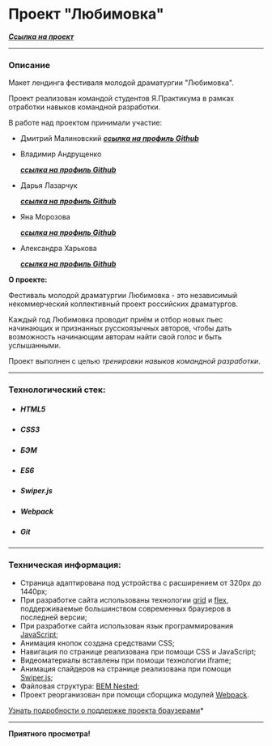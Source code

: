 # Проект "Любимовка"

***[Cсылка на проект](https://loner789.github.io/lubimovka_2.0/index.html)***
___
### Описание
Макет лендинга фестиваля молодой драматургии "Любимовка".

Проект реализован командой студентов Я.Практикума в рамках отработки навыков командной разработки.

В работе над проектом принимали участие:
* Дмитрий Малиновский
    ***[ссылка на профиль Github](https://github.com/Loner789)***
* Владимир Андрущенко

    ***[ссылка на профиль Github](https://github.com/vladimir-andrushchenko2)***
* Дарья Лазарчук

    ***[ссылка на профиль Github](https://github.com/dashalalala24)***
* Яна Морозова

    ***[ссылка на профиль Github](https://github.com/Yanabonne)***
* Александра Харькова

    ***[ссылка на профиль Github](https://github.com/sasha-harkova)***

**О проекте:**

Фестиваль молодой драматургии Любимовка - это независимый некоммерческий коллективный проект российских драматургов.

Каждый год Любимовка проводит приём и отбор новых пьес начинающих и признанных русскоязычных авторов, чтобы дать возможность начинающим авторам найти свой голос и быть услышанными.

Проект выполнен с целью *тренировки навыков командной разработки*.


___
### Технологический стек:
* ##### HTML5
* ##### CSS3
* ##### БЭМ
* ##### ES6
* ##### Swiper.js
* ##### Webpack
* ##### Git
___

### Техническая информация:
* Страница адаптирована под устройства с расширением от 320px до 1440px;
* При разработке сайта использованы технологии [grid](https://developer.mozilla.org/ru/docs/Web/CSS/CSS_Grid_Layout/Basic_Concepts_of_Grid_Layout) и [flex](https://developer.mozilla.org/ru/docs/Learn/CSS/CSS_layout/Flexbox), поддерживаемые большинством современных браузеров в последней версии;
* При разработке сайта использован язык программирования [JavaScript](https://ru.wikipedia.org/wiki/JavaScript);
* Анимация кнопок создана средствами CSS;
* Навигация по странице реализована при помощи CSS и JavaScript;
* Видеоматериалы вставлены при помощи технологии iframe;
* Анимация слайдеров на странице реализована при помощи [Swiper.js](https://swiperjs.com/);
* Файловая структура: [BEM Nested](https://ru.bem.info/methodology/filestructure/#nested);
* Проект реорганизован при помощи сборщика модулей [Webpack](https://ru.wikipedia.org/wiki/Webpack).

[Узнать подробности о поддержке проекта браузерами](https://caniuse.com/?search=grid )*

___
**Приятного просмотра!**
